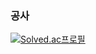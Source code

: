 ### 공사
[![Solved.ac프로필](http://mazassumnida.wtf/api/v2/generate_badge?boj=TEST)](https://solved.ac/tmdgh0976)